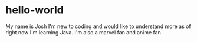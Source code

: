 # hello-world

My name is Josh
I'm new to coding and would like to understand more as of right now I'm learning Java.
I'm also a marvel fan and anime fan
